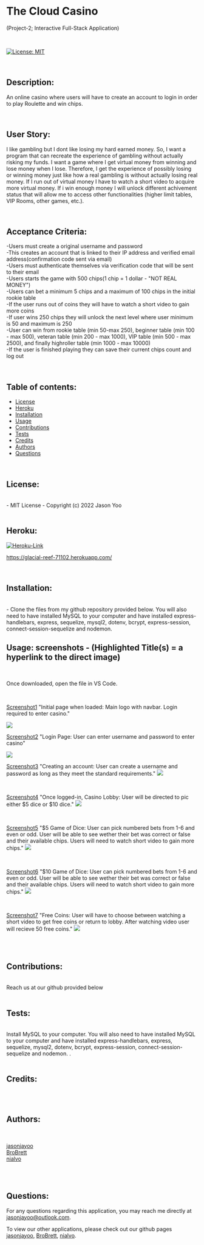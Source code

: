 # The Cloud Casino

(Project-2; Interactive Full-Stack Application)


<br>

[![License: MIT](https://img.shields.io/badge/License-MIT-blue.svg)](https://opensource.org/licenses/MIT)
  
<br>

## Description:

An online casino where users will have to create an account to login in order to play Roulette and win chips. 

<br>

## User Story:

I like gambling but I dont like losing my hard earned money. So, I want a program that can recreate the experience of gambling without actually risking my funds. I want a game where I get virtual money from winning and lose money when I lose. Therefore, I get the experience of possibly losing or winning money just like how a real gambling is without actually losing real money. If I run out of virtual money I have to watch a short video to acquire more virtual money. If i win enough money I will unlock different achivement status that will allow me to access other functionalities (higher limit tables, VIP Rooms, other games, etc.).

<br>

## Acceptance Criteria:

-Users must create a original username and password <br>
-This creates an account that is linked to their IP address and verified email address(confirmation code sent via email) <br>
-Users must authenticate themselves via verification code that will be sent to their email<br>
-Users starts the game with 500 chips(1 chip = 1 dollar - "NOT REAL MONEY")<br>
-Users can bet a minimum 5 chips and a maximum of 100 chips in the initial rookie table<br>
-If the user runs out of coins they will have to watch a short video to gain more coins<br>
-If user wins 250 chips they will unlock the next level where user minimum is 50 and maximum is 250<br>
-User can win from rookie table (min 50-max 250), beginner table (min 100 - max 500), veteran table (min 200 - max 1000), VIP table (min 500 - max 2500), and finally highroller table (min 1000 - max 10000)<br>
-If the user is finished playing they can save their current chips count and log out<br>

<br>

## Table of contents:

  * [License](#license)
  * [Heroku](#heroku)
  * [Installation](#installation)
  * [Usage](#usage)
  * [Contributions](#contributions)
  * [Tests](#tests)
  * [Credits](#credits)
  * [Authors](#authors)
  * [Questions](#questions)

<br>
  
## License:
<br>
      -  MIT License - Copyright (c) 2022 Jason Yoo

<br>
<br>

## Heroku:

[![Heroku-Link](images/heroku-screenshot.png)](https://glacial-reef-71102.herokuapp.com/)

https://glacial-reef-71102.herokuapp.com/
  
<br>

## Installation:
<br>
      -  Clone the files from my github repository provided below. You will also need to have installed MySQL to your computer and have installed express-handlebars, express, sequelize, mysql2, dotenv, bcrypt, express-session, connect-session-sequelize and nodemon. 

<br>
  
## Usage: screenshots - (Highlighted Title(s) = a hyperlink to the direct image)

<br>

Once downloaded, open the file in VS Code.

<br>
  

[Screenshot1](images/homepage-screenshot.png)  "Initial page when loaded: Main logo with navbar. Login required to enter casino." 

<img src="images/homepage-screenshot.png">

<br>

[Screenshot2](images/login-screenshot.png)  "Login Page: User can enter username and password to enter casino"

<img src="images/login-screenshot.png">

<br>

[Screenshot3](images/sign-up-screenshot.png)  "Creating an account: User can create a username and password as long as they meet the standard requirements."
<img src="images/sign-up-screenshot.png">

<br>

[Screenshot4](images/casino-lobby-screenshot.png)  "Once logged-in, Casino Lobby: User will be directed to pic either $5 dice or $10 dice."
<img src="images/casino-lobby-screenshot.png">

<br>

[Screenshot5](images/$5-dice-screenshot.png)  "$5 Game of Dice: User can pick numbered bets from 1-6 and even or odd. User will be able to see wether their bet was correct or false and their available chips. Users will need to watch short video to gain more chips."
<img src="images/$5-dice-screenshot.png">

<br>

[Screenshot6](images/$10-dice-screenshot.png)  "$10 Game of Dice: User can pick numbered bets from 1-6 and even or odd. User will be able to see wether their bet was correct or false and their available chips. Users will need to watch short video to gain more chips."
<img src="images/$10-dice-screenshot.png">

<br>

[Screenshot7](images/free-coins-screenshot.png)  "Free Coins: User will have to choose between watching a short video to get free coins or return to lobby. After watching video user will recieve 50 free coins."
<img src="images/free-coins-screenshot.png">



<br>
<br>

  
## Contributions:
<br>
Reach us at our github provided below

<br>
<br>
  
## Tests: 
<br>
Install MySQL to your computer. You will also need to have installed MySQL to your computer and have installed express-handlebars, express, sequelize, mysql2, dotenv, bcrypt, express-session, connect-session-sequelize and nodemon. .
  
<br>
<br>

## Credits:
<br>


<br>

## Authors:

<br>

[jasonjayoo](https://github.com/jasonjayoo)<br> [BroBrett](https://github.com/BroBrett)<br> [nialvo](https://github.com/nialvo)
  
<br>
<br>

## Questions:

  For any questions regarding this application, you may reach me directly at jasonjayoo@outlook.com.

  To view our other applications, please check out our github pages [jasonjayoo](https://github.com/jasonjayoo), [BroBrett](https://github.com/BroBrett), [nialvo](https://github.com/nialvo).


